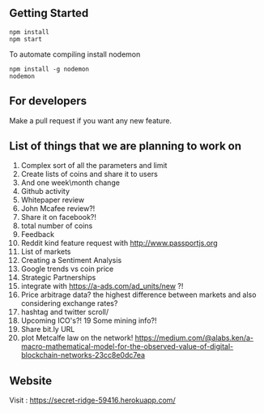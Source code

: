 ## Getting Started
```
npm install
npm start
```

To automate compiling install nodemon 

```
npm install -g nodemon
nodemon
```

## For developers
Make a pull request if you want any new feature.

## List of things that we are planning to work on 

1. Complex sort of all the parameters and limit
2. Create lists of coins and share it to users
3. And one week\month change
4. Github activity
5. Whitepaper review
6. John Mcafee review?!
7. Share it on facebook?!
8. total number of coins
9. Feedback
10. Reddit kind feature request with http://www.passportjs.org
11. List of markets
12. Creating a Sentiment Analysis
13. Google trends vs coin price
14. Strategic Partnerships
15. integrate with https://a-ads.com/ad_units/new ?!
16. Price arbitrage data? the highest difference between markets and also considering exchange rates?
17. hashtag and twitter scroll/ 
18. Upcoming ICO's?!
19 Some mining info?!
20. Share bit.ly URL
21. plot Metcalfe law on the network! https://medium.com/@alabs.ken/a-macro-mathematical-model-for-the-observed-value-of-digital-blockchain-networks-23cc8e0dc7ea

## Website
Visit : https://secret-ridge-59416.herokuapp.com/

